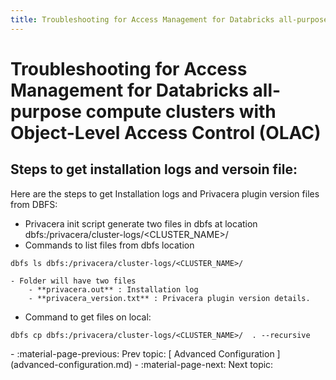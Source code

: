 ```yaml
---
title: Troubleshooting for Access Management for Databricks all-purpose compute clusters with Object-Level Access Control (OLAC)
---
```


#  Troubleshooting for Access Management for Databricks all-purpose compute clusters with Object-Level Access Control (OLAC)


## Steps to get installation logs and versoin file: 

Here are the steps to get Installation logs and Privacera plugin version files from DBFS: 


- Privacera init script generate two files in dbfs at location dbfs:/privacera/cluster-logs/<CLUSTER_NAME>/
- Commands to list files from dbfs location 
```shell
dbfs ls dbfs:/privacera/cluster-logs/<CLUSTER_NAME>/
```

	- Folder will have two files 
		- **privacera.out** : Installation log 
		- **privacera_version.txt** : Privacera plugin version details.

- Command to get files on local: 
```shell
dbfs cp dbfs:/privacera/cluster-logs/<CLUSTER_NAME>/  . --recursive
```

<div class="grid cards" markdown>
-   :material-page-previous: Prev topic: [ Advanced Configuration  ](advanced-configuration.md)
-   :material-page-next: Next topic: 
</div>
